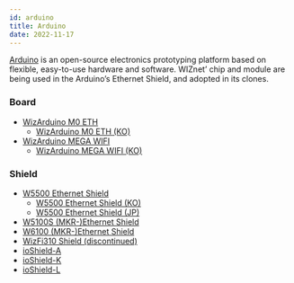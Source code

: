 ```yaml
---
id: arduino
title: Arduino
date: 2022-11-17
---
```


[Arduino](https://www.arduino.cc) is an open-source electronics prototyping platform based on flexible, easy-to-use hardware and software. WIZnet’ chip and module are being used in the Arduino’s Ethernet Shield, and adopted in its clones.

### Board

* [WizArduino M0 ETH](Product/Open-Source-Hardware/WizArduino_M0_ETH_eng.md)
  * [WizArduino M0 ETH (KO)](Product/Open-Source-Hardware/WizArduino_M0_ETH.md)
* [WizArduino MEGA WIFI](Product/Open-Source-Hardware/WizArduino_MEGA_WIFI_eng.md)
  * [WizArduino MEGA WIFI (KO)](Product/Open-Source-Hardware/WizArduino_MEGA_WIFI.md)


### Shield

* [W5500 Ethernet Shield](Product/Open-Source-Hardware/W5500_Ethernet_Shield.md)
  * [W5500 Ethernet Shield (KO)](Product/Open-Source-Hardware/W5500_Ethernet_Shield_kor.md)
  * [W5500 Ethernet Shield (JP)](Product/Open-Source-Hardware/W5500_Ethernet_Shield_jp.md)
* [W5100S (MKR-)Ethernet Shield](Product/Open-Source-Hardware/W5100S_(MKR-)Ethernet_Shield.md)
* [W6100 (MKR-)Ethernet Shield](Product/Open-Source-Hardware/W6100_(MKR-)Ethernet_Shield.md)
* [WizFi310 Shield (discontinued)](Product/Open-Source-Hardware/WizFi310_Shield.md)
* [ioShield-A](Product/Open-Source-Hardware/ioShield-A.md)
* [ioShield-K](Product/Open-Source-Hardware/ioShield-K.md)
* [ioShield-L](Product/Open-Source-Hardware/ioShield-L.md)
